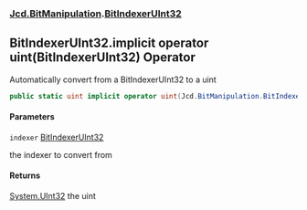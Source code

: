 ### [Jcd.BitManipulation](Jcd.BitManipulation.md 'Jcd.BitManipulation').[BitIndexerUInt32](Jcd.BitManipulation.BitIndexerUInt32.md 'Jcd.BitManipulation.BitIndexerUInt32')

## BitIndexerUInt32.implicit operator uint(BitIndexerUInt32) Operator

Automatically convert from a BitIndexerUInt32 to a uint

```csharp
public static uint implicit operator uint(Jcd.BitManipulation.BitIndexerUInt32 indexer);
```
#### Parameters

<a name='Jcd.BitManipulation.BitIndexerUInt32.op_Implicituint(Jcd.BitManipulation.BitIndexerUInt32).indexer'></a>

`indexer` [BitIndexerUInt32](Jcd.BitManipulation.BitIndexerUInt32.md 'Jcd.BitManipulation.BitIndexerUInt32')

the indexer to convert from

#### Returns
[System.UInt32](https://docs.microsoft.com/en-us/dotnet/api/System.UInt32 'System.UInt32')
the uint